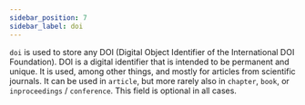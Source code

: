 ```yaml
---
sidebar_position: 7
sidebar_label: doi
---
```

``doi`` is used to store any DOI (Digital Object Identifier of the International DOI Foundation). DOI is a digital identifier that is intended to be permanent and unique. It is used, among other things, and mostly for articles from scientific journals. It can be used in ``article``, but more rarely also in ``chapter``, ``book``, or ``inproceedings`` / ``conference``. This field is optional in all cases. 
